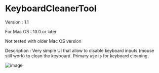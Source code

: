 # KeyboardCleanerTool
Version : 1.1

For Mac OS : 13.0 or later

Not tested with older Mac OS version

Description : Very simple UI that allow to disable keyboard inputs (mouse still work) to clean the keyboard. Primary use is for keyboard cleaning.


![image](https://user-images.githubusercontent.com/75545356/215355796-3d27314d-3c0f-4dd8-a895-3ae48eb0a1f5.png)
